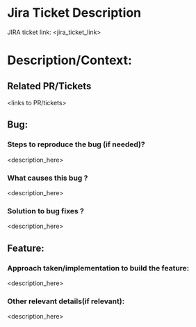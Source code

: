 # Jira Ticket Description
JIRA ticket link: <jira_ticket_link>

# Description/Context:

## Related PR/Tickets
<links to PR/tickets>

## Bug: 
### Steps to reproduce the bug (if needed)?
<description_here>

### What causes this bug ? 
<description_here>

### Solution to bug fixes ? 
<description_here>

## Feature: 
### Approach taken/implementation to build the feature: 
<description_here> 

### Other relevant details(if relevant): 
<description_here>
